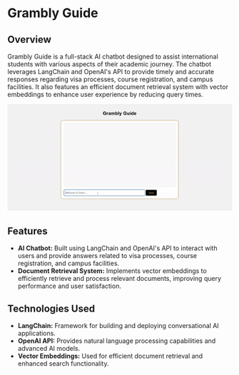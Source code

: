 # Grambly Guide

## Overview
Grambly Guide is a full-stack AI chatbot designed to assist international students with various aspects of their academic journey. The chatbot leverages LangChain and OpenAI's API to provide timely and accurate responses regarding visa processes, course registration, and campus facilities. It also features an efficient document retrieval system with vector embeddings to enhance user experience by reducing query times.

![Demo](https://github.com/Jemajr/Grambly-Guide/blob/main/images/Grambly_Demo.gif "Demo")

## Features
- **AI Chatbot:** Built using LangChain and OpenAI's API to interact with users and provide answers related to visa processes, course registration, and campus facilities.
- **Document Retrieval System:** Implements vector embeddings to efficiently retrieve and process relevant documents, improving query performance and user satisfaction.

## Technologies Used
- **LangChain:** Framework for building and deploying conversational AI applications.
- **OpenAI API:** Provides natural language processing capabilities and advanced AI models.
- **Vector Embeddings:** Used for efficient document retrieval and enhanced search functionality.
